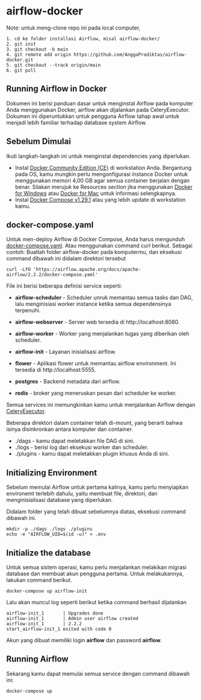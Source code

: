 # airflow-docker

Note: untuk meng-clone repo ini pada local computer, 
 ```
 1. cd ke folder installasi Airflow, misal airflow-docker/
 2. git init
 3. git checkout -b main
 4. git remote add origin https://github.com/AnggaPradiktas/airflow-docker.git
 5. git checkout --track origin/main
 6. git pull
 ```

## Running Airflow in Docker

Dokumen ini berisi panduan dasar untuk menginstal Airflow pada komputer Anda menggunakan Docker, airflow akan dijalankan pada CeleryExecutor. Dokumen ini diperuntukkan untuk pengguna Airflow tahap awal untuk menjadi lebih familiar terhadap database system Airflow.

## Sebelum Dimulai

Ikuti langkah-langkah ini untuk menginstal dependencies yang diperlukan.

- Instal [Docker Community Edition (CE)](https://docs.docker.com/engine/install/) di workstation Anda. Bergantung pada OS, kamu mungkin perlu mengonfigurasi instance Docker untuk menggunakan memori 4,00 GB agar semua container berjalan dengan benar. Silakan merujuk ke Resources section jika menggunakan [Docker for Windows](https://docs.docker.com/desktop/windows/) atau [Docker for Mac](https://docs.docker.com/desktop/mac/) untuk informasi selengkapnya.
- Instal [Docker Compose v1.29.1](https://docs.docker.com/compose/install/) atau yang lebih update di workstation kamu.

## docker-compose.yaml

Untuk men-deploy Airflow di Docker Compose, Anda harus mengunduh [docker-compose.yaml](https://airflow.apache.org/docs/apache-airflow/stable/docker-compose.yaml). Atau menggunakan command curl berikut. Sebagai contoh: Buatlah folder airflow-docker pada komputermu, dan eksekusi command dibawah ini didalam direktori tersebut
```
curl -LfO 'https://airflow.apache.org/docs/apache-airflow/2.2.2/docker-compose.yaml'
```

File ini berisi beberapa definisi service seperti:

- **airflow-scheduler** - Scheduler unruk memantau semua tasks dan DAG, lalu menginisiasi worker instance ketika semua dependensinya terpenuhi.

- **airflow-webserver** - Server web tersedia di http://localhost:8080.

- **airflow-worker** - Worker yang menjalankan tugas yang diberikan oleh scheduler.

- **airflow-init** - Layanan inisialisasi airflow.

- **flower** - Aplikasi flower untuk memantau airflow environment. Ini tersedia di http://localhost:5555.

- **postgres** - Backend metadata dari airflow.

- **redis** - broker yang meneruskan pesan dari scheduler ke worker.

Semua services ini memungkinkan kamu untuk menjalankan Airflow dengan [CeleryExecutor](https://airflow.apache.org/docs/apache-airflow/stable/executor/celery.html).

Beberapa direktori dalam container telah di-mount, yang berarti bahwa isinya disinkronkan antara komputer dan container.
- ./dags - kamu dapat meletakkan file DAG di sini.
- ./logs - berisi log dari eksekusi worker dan scheduler.
- ./plugins - kamu dapat meletakkan plugin khusus Anda di sini.


## Initializing Environment

Sebelum memulai Airflow untuk pertama kalinya, kamu perlu menyiapkan environemt terlebih dahulu, yaitu membuat file, direktori, dan menginisialisasi database yang diperlukan.

Didalam folder yang telah dibuat sebelumnya diatas, eksekusi command dibawah ini.

```
mkdir -p ./dags ./logs ./plugins
echo -e "AIRFLOW_UID=$(id -u)" > .env
```

## Initialize the database

Untuk semua sistem operasi, kamu perlu menjalankan melakikan migrasi database dan membuat akun pengguna pertama. Untuk melakukannya, lakukan command berikut.

```docker-compose up airflow-init```

Lalu akan muncul log seperti berikut ketika command berhasil dijalankan

```
airflow-init_1       | Upgrades done
airflow-init_1       | Admin user airflow created
airflow-init_1       | 2.2.2
start_airflow-init_1 exited with code 0
```

Akun yang dibuat memiliki login **airflow** dan password **airflow**.


## Running Airflow

Sekarang kamu dapat memulai semua service dengan command dibawah ini:

```docker-compose up```

